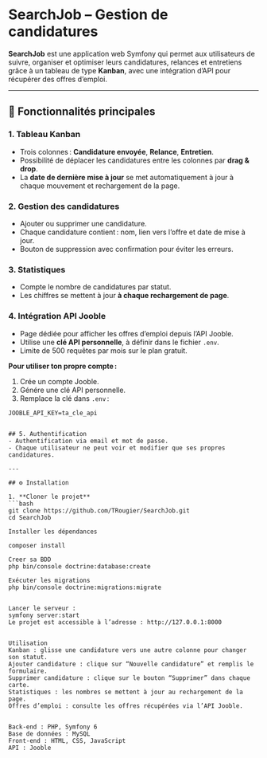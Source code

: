 # SearchJob – Gestion de candidatures

**SearchJob** est une application web Symfony qui permet aux utilisateurs de suivre, organiser et optimiser leurs candidatures, relances et entretiens grâce à un tableau de type **Kanban**, avec une intégration d’API pour récupérer des offres d’emploi.

---

## 🚀 Fonctionnalités principales

### 1. Tableau Kanban
- Trois colonnes : **Candidature envoyée**, **Relance**, **Entretien**.
- Possibilité de déplacer les candidatures entre les colonnes par **drag & drop**.  
- La **date de dernière mise à jour** se met automatiquement à jour à chaque mouvement et rechargement de la page.

### 2. Gestion des candidatures
- Ajouter ou supprimer une candidature.  
- Chaque candidature contient : nom, lien vers l’offre et date de mise à jour.  
- Bouton de suppression avec confirmation pour éviter les erreurs.

### 3. Statistiques
- Compte le nombre de candidatures par statut.  
- Les chiffres se mettent à jour **à chaque rechargement de page**.

### 4. Intégration API Jooble
- Page dédiée pour afficher les offres d’emploi depuis l’API Jooble.  
- Utilise une **clé API personnelle**, à définir dans le fichier `.env`.  
- Limite de 500 requêtes par mois sur le plan gratuit.  

**Pour utiliser ton propre compte :**
1. Crée un compte Jooble.  
2. Génére une clé API personnelle.  
3. Remplace la clé dans `.env` :  
```env
JOOBLE_API_KEY=ta_cle_api


## 5. Authentification
- Authentification via email et mot de passe.  
- Chaque utilisateur ne peut voir et modifier que ses propres candidatures.

---

## ⚙️ Installation

1. **Cloner le projet**  
```bash
git clone https://github.com/TRougier/SearchJob.git
cd SearchJob

Installer les dépendances

composer install

Creer sa BDD
php bin/console doctrine:database:create

Exécuter les migrations
php bin/console doctrine:migrations:migrate


Lancer le serveur :
symfony server:start
Le projet est accessible à l’adresse : http://127.0.0.1:8000


Utilisation
Kanban : glisse une candidature vers une autre colonne pour changer son statut.
Ajouter candidature : clique sur “Nouvelle candidature” et remplis le formulaire.
Supprimer candidature : clique sur le bouton “Supprimer” dans chaque carte.
Statistiques : les nombres se mettent à jour au rechargement de la page.
Offres d’emploi : consulte les offres récupérées via l’API Jooble.


Back-end : PHP, Symfony 6
Base de données : MySQL
Front-end : HTML, CSS, JavaScript
API : Jooble 
